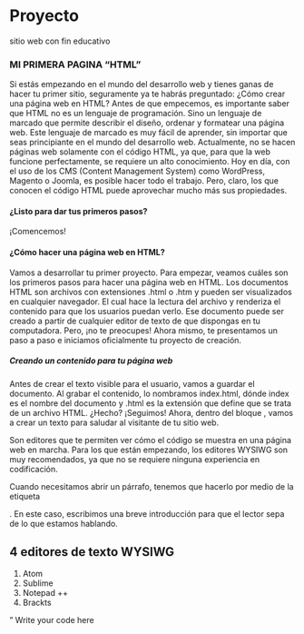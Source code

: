 # Proyecto
sitio web con fin educativo
<!DOCTYPE html>
<html>
<head>
     <h3>MI PRIMERA PAGINA “HTML”</h3>
<p> Si estás empezando en el mundo del desarrollo web y tienes ganas de hacer tu primer sitio, seguramente ya te habrás preguntado: ¿Cómo crear una página web en HTML?
Antes de que empecemos, es importante saber que HTML no es un lenguaje de programación. Sino un lenguaje de marcado que permite describir el diseño, ordenar y formatear una página web.
Este lenguaje de marcado es muy fácil de aprender, sin importar que seas principiante en el mundo del desarrollo web.
Actualmente, no se hacen páginas web solamente con el código HTML, ya que, para que la web funcione perfectamente, se requiere un alto conocimiento. Hoy en día, con el uso de los CMS (Content Management System) como WordPress, Magento o Joomla, es posible hacer todo el trabajo. Pero, claro, los que conocen el código HTML puede aprovechar mucho más sus propiedades.
<h4>¿Listo para dar tus primeros pasos?</h4> <p>¡Comencemos!<p>
<body>
</body>
</html>
<h4> ¿Cómo hacer una página web en HTML?</h4>
<p>Vamos a desarrollar tu primer proyecto.
Para empezar, veamos cuáles son los primeros pasos para hacer una página web en HTML.
Los documentos HTML son archivos con extensiones .html o .htm y pueden ser visualizados en cualquier navegador. El cual hace la lectura del archivo y renderiza el contenido para que los usuarios puedan verlo.
Ese documento puede ser creado a partir de cualquier editor de texto de que dispongas en tu computadora.
Pero, ¡no te preocupes! Ahora mismo, te presentamos un paso a paso e iniciamos oficialmente tu proyecto de creación.
<h5>Creando un contenido para tu página web</h5>
Antes de crear el texto visible para el usuario, vamos a guardar el documento.
Al grabar el contenido, lo nombramos index.html, dónde index es el nombre del documento y .html es la extensión que define que se trata de un archivo HTML. ¿Hecho? ¡Seguimos!
Ahora, dentro del bloque <BODY> </BODY>, vamos a crear un texto para saludar al visitante de tu sitio web. 
<p> Son editores que te permiten ver cómo el código se muestra en una página web en marcha. Para los que están empezando, los editores WYSIWG son muy recomendados, ya que no se requiere ninguna experiencia en codificación. </p>
Cuando necesitamos abrir un párrafo, tenemos que hacerlo por medio de la etiqueta <p>. En este caso, escribimos una breve introducción para que el lector sepa de lo que estamos hablando.
<h2> 4 editores de texto WYSIWG </h2>
<ol>
<li>Atom</li>
<li>Sublime</li>
<li>Notepad ++</li>
<li>Brackts</li>
</ol>”
</head>

<body>
 Write your code here
</body>

</html>
